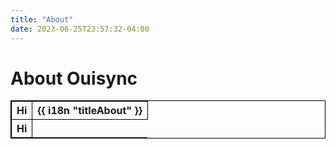 ```yaml
---
title: "About"
date: 2023-06-25T23:57:32-04:00
---
```


# About Ouisync

<style>
table, th, td {
  border:1px solid black;
}
</style>
<table>
    <tr>
        <th>Hi</th>
        <th>{{ i18n "titleAbout" }}</th>
    </tr>
    <tr>
        <th>Hi</th>
    </tr>
</table>